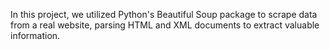 In this project, we utilized Python's Beautiful Soup package to scrape data from a real website, parsing HTML and XML documents to extract valuable information.
